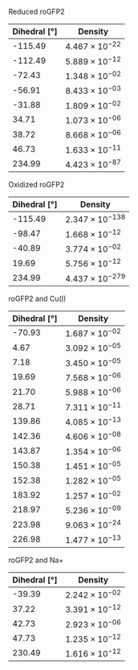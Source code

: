 Reduced roGFP2

| Dihedral [°] | Density |
|-----------|-----------|
| -115.49 | $4.467 \times 10^{-22}$ |
| -112.49 | $5.889 \times 10^{-12}$ |
| -72.43 | $1.348 \times 10^{-02}$ |
| -56.91 | $8.433 \times 10^{-03}$ |
| -31.88 | $1.809 \times 10^{-02}$ |
| 34.71 | $1.073 \times 10^{-06}$ |
| 38.72 | $8.668 \times 10^{-06}$ |
| 46.73 | $1.633 \times 10^{-11}$ |
| 234.99 | $4.423 \times 10^{-87}$ |

Oxidized roGFP2

| Dihedral [°] | Density |
|-----------|-----------|
| -115.49 | $2.347 \times 10^{-138}$ |
| -98.47 | $1.668 \times 10^{-12}$ |
| -40.89 | $3.774 \times 10^{-02}$ |
| 19.69 | $5.756 \times 10^{-12}$ |
| 234.99 | $4.437 \times 10^{-279}$ |

roGFP2 and Cu(I)

| Dihedral [°] | Density |
|-----------|-----------|
| -70.93 | $1.687 \times 10^{-02}$ |
| 4.67 | $3.092 \times 10^{-05}$ |
| 7.18 | $3.450 \times 10^{-05}$ |
| 19.69 | $7.568 \times 10^{-06}$ |
| 21.70 | $5.988 \times 10^{-06}$ |
| 28.71 | $7.311 \times 10^{-11}$ |
| 139.86 | $4.085 \times 10^{-13}$ |
| 142.36 | $4.606 \times 10^{-08}$ |
| 143.87 | $1.354 \times 10^{-06}$ |
| 150.38 | $1.451 \times 10^{-05}$ |
| 152.38 | $1.282 \times 10^{-05}$ |
| 183.92 | $1.257 \times 10^{-02}$ |
| 218.97 | $5.236 \times 10^{-09}$ |
| 223.98 | $9.063 \times 10^{-24}$ |
| 226.98 | $1.477 \times 10^{-13}$ |

roGFP2 and Na+

| Dihedral [°] | Density |
|-----------|-----------|
| -39.39 | $2.242 \times 10^{-02}$ |
| 37.22 | $3.391 \times 10^{-12}$ |
| 42.73 | $2.923 \times 10^{-06}$ |
| 47.73 | $1.235 \times 10^{-12}$ |
| 230.49 | $1.616 \times 10^{-12}$ |
